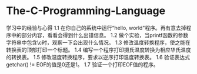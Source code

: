 # The-C-Programming-Language
学习中的经验与心得
1.1 在你自己的系统中运行“hello, world"程序。再有意去掉程序中的部分内容，看看会得到什么出错信息。
1.2 做个实验，当printf函数的参数字符串中包含\c时，观察一下会出现什么情况。
1.3 修改温度转换程序，使之能在转换表的顶部打印一个标题。
1.4 编写一个程序打印摄氏温度转换为相应华氏温度的转换表。
1.5 修改温度转换程序，要求以逆序打印温度转换表。
1.6 验证表达式getchar() != EOF的值是0还是1。
1.7 验证一个打印EOF值的程序。
